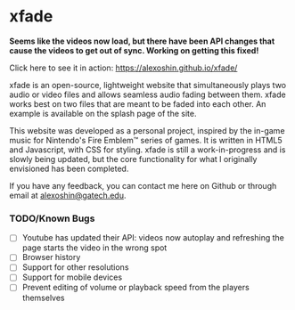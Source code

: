 # xfade

**Seems like the videos now load, but there have been API changes that cause the videos to get out of sync. Working on getting this fixed!**

Click here to see it in action: https://alexoshin.github.io/xfade/

xfade is an open-source, lightweight website that simultaneously plays two audio or video files and allows seamless audio fading between them. xfade works best on two files that are meant to be faded into each other. An example is available on the splash page of the site.

This website was developed as a personal project, inspired by the in-game music for Nintendo's Fire Emblem™ series of games. It is written in HTML5 and Javascript, with CSS for styling. xfade is still a work-in-progress and is slowly being updated, but the core functionality for what I originally envisioned has been completed.

If you have any feedback, you can contact me here on Github or through email at alexoshin@gatech.edu.


### TODO/Known Bugs
- [ ] Youtube has updated their API: videos now autoplay and refreshing the page starts the video in the wrong spot
- [ ] Browser history
- [ ] Support for other resolutions
- [ ] Support for mobile devices
- [ ] Prevent editing of volume or playback speed from the players themselves
